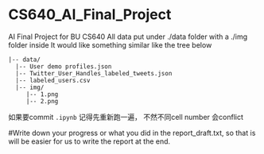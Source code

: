 # CS640_AI_Final_Project
AI Final Project for BU CS640 
All data put under ./data folder with a ./img folder inside
It would like something similar like the tree below
```
|-- data/
  |-- User demo profiles.json
  |-- Twitter_User_Handles_labeled_tweets.json
  |-- labeled_users.csv
  |-- img/
     |-- 1.png
     |-- 2.png
```

如果要commit `.ipynb` 记得先重新跑一遍， 不然不同cell number 会conflict

#Write down your progress or what you did in the report_draft.txt, so that is will be easier for us to write the report at the end.
